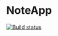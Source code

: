 # NoteApp
[![Build status](https://build.appcenter.ms/v0.1/apps/841658b9-4c7b-4696-8bb3-5d2a22ccfe51/branches/main/badge)](https://appcenter.ms)
